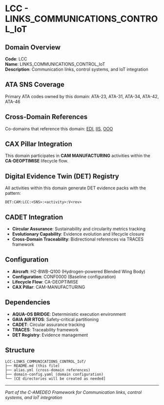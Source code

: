# LCC - LINKS_COMMUNICATIONS_CONTROL_IoT

## Domain Overview
**Code**: LCC  
**Name**: LINKS_COMMUNICATIONS_CONTROL_IoT  
**Description**: Communication links, control systems, and IoT integration

## ATA SNS Coverage
Primary ATA codes owned by this domain:
ATA-23, ATA-31, ATA-34, ATA-42, ATA-46

## Cross-Domain References
Co-domains that reference this domain:
[EDI](../EDI-*/), [IIS](../IIS-*/), [OOO](../OOO-*/)

## CAX Pillar Integration
This domain participates in **CAM MANUFACTURING** activities within the **CA-DEOPTIMISE** lifecycle flow.

## Digital Evidence Twin (DET) Registry
All activities within this domain generate DET evidence packs with the pattern:
```
DET:CAM:LCC:<SNS>:<activity>:V<rev>
```

## CADET Integration
- **Circular Assurance**: Sustainability and circularity metrics tracking
- **Evolutionary Capability**: Evidence evolution and lifecycle closure
- **Cross-Domain Traceability**: Bidirectional references via TRACES framework

## Configuration
- **Aircraft**: H2-BWB-Q100 (Hydrogen-powered Blended Wing Body)
- **Configuration**: CONF0000 (Baseline configuration)
- **Lifecycle Flow**: CA-DEOPTIMISE
- **CAX Pillar**: CAM-MANUFACTURING

## Dependencies
- **AQUA-OS BRIDGE**: Deterministic execution environment
- **GAIA AIR RTOS**: Safety-critical partitioning
- **CADET**: Circular assurance tracking
- **TRACES**: Traceability framework
- **DET Registry**: Evidence management

## Structure
```
LCC-LINKS_COMMUNICATIONS_CONTROL_IoT/
├── README.md (this file)
├── alias.yml (cross-domain references)
├── domain-config.yaml (domain configuration)
└── [CE directories will be created as needed]
```

---
*Part of the C-AMEDEO Framework for Communication links, control systems, and IoT integration*